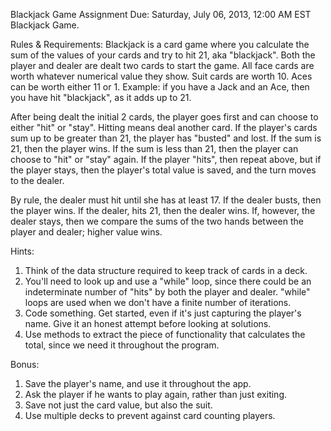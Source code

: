 Blackjack Game
Assignment Due: Saturday, July 06, 2013, 12:00 AM EST
Blackjack Game.

Rules & Requirements:
Blackjack is a card game where you calculate the sum of the values of your cards and try to hit 21, aka "blackjack". Both the player and dealer are dealt two cards to start the game. All face cards are worth whatever numerical value they show. Suit cards are worth 10. Aces can be worth either 11 or 1. Example: if you have a Jack and an Ace, then you have hit "blackjack", as it adds up to 21.

After being dealt the initial 2 cards, the player goes first and can choose to either "hit" or "stay". Hitting means deal another card. If the player's cards sum up to be greater than 21, the player has "busted" and lost. If the sum is 21, then the player wins. If the sum is less than 21, then the player can choose to "hit" or "stay" again. If the player "hits", then repeat above, but if the player stays, then the player's total value is saved, and the turn moves to the dealer.

By rule, the dealer must hit until she has at least 17. If the dealer busts, then the player wins. If the dealer, hits 21, then the dealer wins. If, however, the dealer stays, then we compare the sums of the two hands between the player and dealer; higher value wins.

Hints:
1. Think of the data structure required to keep track of cards in a deck.
2. You'll need to look up and use a "while" loop, since there could be an indeterminate number of "hits" by both the player and dealer. "while" loops are used when we don't have a finite number of iterations.
3. Code something. Get started, even if it's just capturing the player's name. Give it an honest attempt before looking at solutions.
4. Use methods to extract the piece of functionality that calculates the total, since we need it throughout the program.

Bonus:
1. Save the player's name, and use it throughout the app.
2. Ask the player if he wants to play again, rather than just exiting.
3. Save not just the card value, but also the suit.
4. Use multiple decks to prevent against card counting players.

